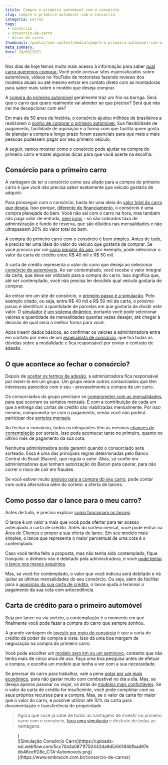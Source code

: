 ```yaml
---
titulo: Compre o primeiro automóvel com o consórcio
slug: compre-o-primeiro-automovel-com-o-consorcio
categoria: carros
tags:
 - consorcio
 - consorcio-de-carro
 - dicas-de-carro
thumbnail: /public/cms-content/media/compre-o-primeiro-automovel-com-o-consorcio.jpg
meta_summary: 
date: 24/09/2021
---
```

Nos dias de hoje temos muito mais acesso à informação para saber [qual carro queremos comprar.](https://www.embracon.com.br/blog/4-motivos-para-voce-comprar-um-carro-novo) Você pode acessar sites especializados sobre automóveis, vídeos no YouTube de motoristas fazendo reviews dos modelos atuais ou até mesmo entrar em contato direto com as montadoras para saber mais sobre o modelo que deseja comprar.

A [compra do primeiro automóvel](https://www.embracon.com.br/blog/primeiro-carro-como-acertar-na-escolha) geralmente traz um frio na barriga. Será que o carro que quero realmente vai atender ao que preciso? Será que não irei me decepcionar com ele?

Em mais de 50 anos de história, o consórcio ajudou milhões de brasileiros a realizarem o [sonho de comprar o primeiro automóvel.](https://www.embracon.com.br/blog/guia-completo-para-a-compra-do-primeiro-carro) Sua flexibilidade de pagamento, facilidade de aquisição e a forma com que facilita quem gosta de planejar a compra a longo prazo foram essenciais para que mais e mais pessoas pudessem pagar por seu primeiro veículo.

A seguir, vamos mostrar como o consórcio pode ajudar na compra do primeiro carro e trazer algumas dicas para que você acerte na escolha.

Consórcio para o primeiro carro
-------------------------------

A vantagem de ter o consórcio como seu aliado para a compra do primeiro carro é que você não precisa saber exatamente que veículo gostaria de adquirir.

Para prosseguir com o consórcio, basta ter uma ideia do [valor total do carro que deseja](https://www.embracon.com.br/blog/quais-sao-os-11-carros-2018-mais-baratos-do-brasil). Isso porque, [diferente do financiamento](https://www.embracon.com.br/blog/financiamento-ou-consorcio-de-carro), o consórcio é uma compra planejada do bem. Você não sai com o carro na hora, mas também não paga valor de entrada, [nem juros](https://www.embracon.com.br/blog/consorcio-nao-tem-juros-entenda) - só são cobrados taxa de administração e fundo de reserva, que são diluídos nas mensalidades e não ultrapassam 20% do valor total do bem.

A compra do primeiro carro com o consórcio é bem simples. Antes de tudo, é preciso ter uma ideia do valor do veículo que gostaria de comprar. Se você procura por um [carro popular do ano,](https://www.embracon.com.br/blog/carros-mais-baratos-os-modelos-de-ate-r-40-mil) por exemplo, pode selecionar o valor da carta de crédito entre R$ 40 mil e R$ 50 mil.

A carta de crédito representa o valor do carro que deseja ao selecionar [consórcio de automóveis](https://www.embracon.com.br/blog/como-funciona-consorcio-de-automoveis-por-que-boa-opcao). Ao ser contemplado, você recebe o valor integral da carta, que deve ser utilizado para a compra do carro. Isso significa que, até ser contemplado, você não precisa ter decidido qual veículo gostaria de comprar.

Ao entrar em um site de consórcio, o [primeiro passo é a simulação](https://www.embracon.com.br/blog/entenda-a-importancia-de-fazer-uma-simulacao-antes-de-contratar-um-consorcio). Pelo exemplo citado, ou seja, entre R$ 40 mil e R$ 50 mil de carta, o próximo passo é identificar a quantidade de parcelas em que gostaria de dividir este valor. O [simulador é um sistema dinâmico](https://www.embracon.com.br/blog/simulacao-de-consorcio), portanto você pode selecionar valores e quantidade de mensalidades quantas vezes desejar, até chegar à decisão de qual seria a melhor forma para você.

Após inserir dados básicos, ao confirmar os valores a administradora entra em contato por meio de um [especialista de consórcio](https://www.embracon.com.br/blog/tudo-o-que-voce-precisa-saber-sobre-a-importancia-de-um-consultor-de-consorcio), que tira todas as dúvidas sobre a modalidade e fica responsável por enviar o contrato de adesão.

O que acontece ao fechar o consórcio?
-------------------------------------

Depois de [aceitar os termos de adesão](https://www.embracon.com.br/blog/saiba-o-que-avaliar-antes-de-assinar-um-contrato-de-consorcio), a administradora fica responsável por inseri-lo em um grupo. Um grupo reúne outros consorciados que têm interesses parecidos com o seu - provavelmente a compra de um carro.

Os consorciados do grupo precisam se [comprometer com as mensalidades](https://www.embracon.com.br/blog/11-coisas-que-voce-precisa-saber-sobre-a-parcela-do-consorcio), para que ocorram os sorteios mensais. É com a contribuição de cada um que a entrega das cartas de crédito são viabilizadas mensalmente. Por isso mesmo, comprometa-se com o pagamento, senão você não poderá participar dos [sorteios mensais](https://www.embracon.com.br/blog/assembleia-de-consorcio-como-funciona).

Ao fechar o consórcio, todos os integrantes têm as mesmas [chances de contemplação](https://www.embracon.com.br/blog/quais-sao-as-formas-de-contemplacao) por sorteio. Isso pode acontecer tanto no primeiro, quanto no último mês de pagamento da sua cota.

Nenhuma administradora pode garantir quando o consorciado será sorteado. Essa é uma das principais regras determinadas pelo Banco Central do Brasil (Bacen), que regula o setor. Aliás, só confie em administradoras que tenham autorização do Bacen para operar, para não correr o risco de cair em fraudes.

Se você estiver muito [ansioso para a compra do seu carro](https://www.embracon.com.br/blog/pensando-em-comprar-um-carro-saiba-o-que-levar-em-consideracao), pode contar com outra alternativa além do sorteio: a oferta de lances.

Como posso dar o lance para o meu carro?
----------------------------------------

Antes de tudo, é preciso explicar [como funcionam os lances](https://www.embracon.com.br/blog/como-funcionam-os-tipos-de-lances-no-consorcio).

O lance é um valor a mais que você pode ofertar para ter acesso antecipado à carta de crédito. Antes do sorteio mensal, você pode entrar na Área de Clientes e propor a sua oferta de lance. Em seu modelo mais simples, o lance que representa o maior percentual de uma cota é o contemplado.

Caso você tenha feito a proposta, mas não tenha sido contemplado, fique tranquilo: o dinheiro não é debitado pela administradora, e você [pode tentar o lance nos meses seguintes](https://www.embracon.com.br/blog/como-fazer-oferta-de-lance-em-consorcio).

Mas, se você for contemplado, o valor que você indicou será debitado e irá quitar as últimas mensalidades do seu consórcio. Ou seja, além de facilitar para a [aquisição da sua carta de crédito](https://www.embracon.com.br/blog/tudo-o-que-voce-precisa-saber-sobre-a-carta-de-credito-de-consorcios), o lance ajuda a terminar o pagamento da sua cota com antecedência.

Carta de crédito para o primeiro automóvel
------------------------------------------

Seja por lance ou via sorteio, a contemplação é o momento em que finalmente você pode fazer a compra do carro que sempre sonhou.

A grande vantagem de [investir por meio do consórcio](https://www.embracon.com.br/blog/8-motivos-que-comprovam-que-consorcio-e-investimento) é que a carta de crédito dá poder de compra à vista. Isso dá uma boa margem de negociação na compra do primeiro carro.

Você pode escolher um [modelo zero km ou um seminovo](https://www.embracon.com.br/blog/carro-zero-ou-seminovo), contanto que não tenha mais de cinco anos de uso. Faça uma boa pesquisa antes de efetuar a compra, e escolha um modelo que tenha a ver com a sua necessidade.

Se precisar do carro para trabalhar, vale a pena [optar por um mais econômico](https://www.embracon.com.br/blog/afinal-quais-sao-os-carros-mais-economicos-do-mercado), para não gastar muito com combustível no dia a dia. Mas, se deseja apenas passear ou viajar, vá atrás de [modelos mais confortáveis](https://www.embracon.com.br/blog/carro-de-passeio-como-escolher-a-melhor-opcao). Se o valor da carta de crédito for insuficiente, você pode completar com os seus próprios recursos para a compra. Mas, se o valor da carta for maior que o valor do carro, é possível utilizar até 10% da carta para documentação e transferência de propriedade

> Agora que você já sabe de todas as vantagens de investir no primeiro carro com o consórcio, [faça uma simulação](https://www.embracon.com.br/consorcio-de-carros) e desfrute de todas as vantagens.

<figure class="w-richtext-figure-type-image w-richtext-align-center">[<div>![Simulação Consórcio Carro](https://uploads-ssl.webflow.com/5cc70a3a0871f750442da9d5/601846fbad97edb46ceff28e_CTA-Automoveis.png)</div>](https://www.embracon.com.br/consorcio-de-carros)</figure>‍
